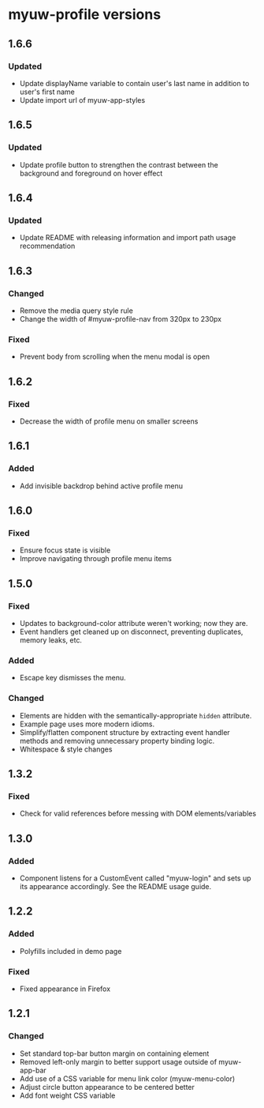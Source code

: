 # myuw-profile versions

## 1.6.6

### Updated

* Update displayName variable to contain user's last name in addition to user's first name
* Update import url of myuw-app-styles

## 1.6.5

### Updated

* Update profile button to strengthen the contrast between the background and foreground on hover effect

## 1.6.4

### Updated

* Update README with releasing information and import path usage recommendation

## 1.6.3

### Changed

* Remove the media query style rule
* Change the width of #myuw-profile-nav from 320px to 230px

### Fixed

* Prevent body from scrolling when the menu modal is open

## 1.6.2

### Fixed

* Decrease the width of profile menu on smaller screens

## 1.6.1

### Added

* Add invisible backdrop behind active profile menu

## 1.6.0

### Fixed

* Ensure focus state is visible
* Improve navigating through profile menu items

## 1.5.0

### Fixed

* Updates to background-color attribute weren't working; now they are.
* Event handlers get cleaned up on disconnect, preventing duplicates, memory leaks, etc.

### Added

* Escape key dismisses the menu.

### Changed

* Elements are hidden with the semantically-appropriate `hidden` attribute.
* Example page uses more modern idioms.
* Simplify/flatten component structure by extracting event handler methods and removing unnecessary property binding logic.
* Whitespace & style changes

## 1.3.2

### Fixed

* Check for valid references before messing with DOM elements/variables

## 1.3.0

### Added

* Component listens for a CustomEvent called "myuw-login" and sets up its appearance accordingly. See the README usage guide.

## 1.2.2

### Added

* Polyfills included in demo page

### Fixed

* Fixed appearance in Firefox

## 1.2.1

### Changed

* Set standard top-bar button margin on containing element
* Removed left-only margin to better support usage outside of myuw-app-bar
* Add use of a CSS variable for menu link color (myuw-menu-color)
* Adjust circle button appearance to be centered better
* Add font weight CSS variable
